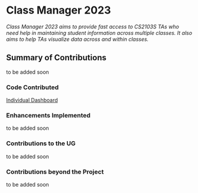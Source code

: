 # Class Manager 2023

*Class Manager 2023 aims to provide fast access to CS2103S TAs who need help in maintaining student information across multiple classes. It also aims to help TAs visualize data across and within classes.*

## Summary of Contributions
to be added soon

### Code Contributed
[Individual Dashboard](https://nus-cs2103-ay2324s1.github.io/tp-dashboard/?search=yeobohshin&breakdown=true)

### Enhancements Implemented
to be added soon

### Contributions to the UG
to be added soon

### Contributions beyond the Project
to be added soon
